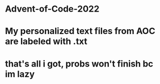 # Advent-of-Code-2022

# My personalized text files from AOC are labeled with .txt
# that's all i got, probs won't finish bc im lazy
